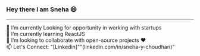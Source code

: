 ### Hey there I am Sneha :smile:
---------------
<!--
**SnehaYC/SnehaYC** is a ✨ _special_ ✨ repository because its `README.md` (this file) appears on your GitHub profile.

Here are some ideas to get you started:

- 🔭 I’m currently working on ...
- 🌱 I’m currently learning ...
- 👯 I’m looking to collaborate on ...
- 🤔 I’m looking for help with ...
- 💬 Ask me about ...
- 📫 How to reach me: ...
- 😄 Pronouns: ...
- ⚡ Fun fact: ...
-->

🔭 I’m currently Looking for opportunity in working with startups <br />
🌱 I’m currently learning ReactJS <br />
👯 I’m looking to collaborate with open-source projects ❤️  <br />
📫 Let's Connect: "[Linkedin]""(linkedin.com/in/sneha-y-choudhari)"  
